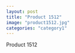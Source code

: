 ```yaml
---
layout: post
title: "Product 1512"
image: "product1512.jpg"
categories: "category1"
---
```

Product 1512
